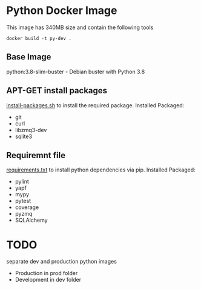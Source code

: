 # Python Docker Image
This image has 340MB size and contain the following tools

```
docker build -t py-dev .
```

## Base Image
python:3.8-slim-buster - Debian buster with Python 3.8

## APT-GET install packages
[install-packages.sh](install-packages.sh) to install the required package.
Installed Packaged:
- git 
- curl 
- libzmq3-dev 
- sqlite3

## Requiremnt file
[requirements.txt](requirements.txt) to install python dependencies via pip. Installed Packaged:
- pylint 
- yapf 
- mypy 
- pytest 
- coverage 
- pyzmq 
- SQLAlchemy 

# TODO
separate dev and production python images
- Production in prod folder
- Development in dev folder
